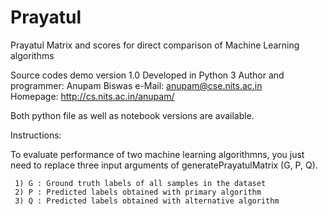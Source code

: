 # Prayatul
Prayatul Matrix and scores for direct comparison of Machine Learning algorithms

Source codes demo version 1.0
Developed in Python 3
Author and programmer: Anupam Biswas
    e-Mail:    anupam@cse.nits.ac.in                                             
    Homepage: http://cs.nits.ac.in/anupam/  
    
    
Both python file as well as notebook versions are available.

Instructions:

  To evaluate performance of two machine learning algorithmns, you just need to replace three input arguments of generatePrayatulMatrix (G, P, Q).
    
     1) G : Ground truth labels of all samples in the dataset 
     2) P : Predicted labels obtained with primary algorithm 
     3) Q : Predicted labels obtained with alternative algorithm
 
